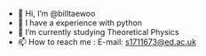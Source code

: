 - 👋 Hi, I’m @billtaewoo
- 👀 I have a experience with python
- 🌱 I’m currently studying Theoretical Physics
- 📫 How to reach me : E-mail: s1711673@ed.ac.uk

<!---
billtaewoo/billtaewoo is a ✨ special ✨ repository because its `README.md` (this file) appears on your GitHub profile.
You can click the Preview link to take a look at your changes.
--->
